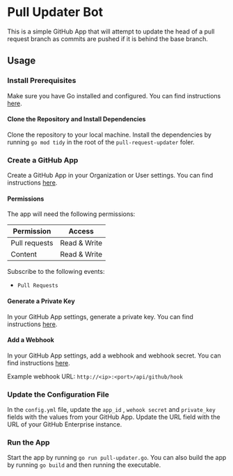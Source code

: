 # Pull Updater Bot

This is a simple GitHub App that will attempt to update the head of a pull request branch as commits are pushed if it is behind the base branch.

## Usage

### Install Prerequisites

Make sure you have Go installed and configured. You can find instructions [here](https://golang.org/doc/install).

#### Clone the Repository and Install Dependencies

Clone the repository to your local machine. Install the dependencies by running `go mod tidy` in the root of the `pull-request-updater` foler.

### Create a GitHub App

Create a GitHub App in your Organization or User settings. You can find instructions [here](https://developer.github.com/apps/building-github-apps/creating-a-github-app/).

#### Permissions

The app will need the following permissions:

| Permission | Access |
| ---------- | ------ |
| Pull requests | Read & Write |
| Content | Read & Write |

Subscribe to the following events:

* `Pull Requests`

#### Generate a Private Key

In your GitHub App settings, generate a private key. You can find instructions [here](https://developer.github.com/apps/building-github-apps/creating-a-github-app/#generating-a-private-key).

#### Add a Webhook

In your GitHub App settings, add a webhook and webhook secret. You can find instructions [here](https://developer.github.com/apps/building-github-apps/creating-a-github-app/#creating-a-webhook).

Example webhook URL: `http://<ip>:<port>/api/github/hook`

### Update the Configuration File

In the `config.yml` file, update the `app_id` , `wehook secret` and `private_key` fields with the values from your GitHub App. Update the URL field with the URL of your GitHub Enterprise instance.

### Run the App

Start the app by running `go run pull-updater.go`. You can also build the app by running `go build` and then running the executable.

